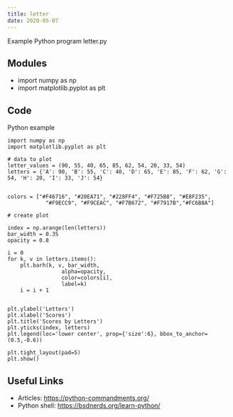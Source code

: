 ```yaml
---
title: letter
date: 2020-05-07
---
```

Example Python program letter.py

## Modules

* import numpy as np
* import matplotlib.pyplot as plt

## Code

Python example

    import numpy as np
    import matplotlib.pyplot as plt
     
    # data to plot
    letter_values = (90, 55, 40, 65, 85, 62, 54, 20, 33, 54)
    letters = {'A': 90, 'B': 55, 'C': 40, 'D': 65, 'E': 85, 'F': 62, 'G': 54, 'H': 20, 'I': 33, 'J': 54}
    
    
    colors = ["#F46716", "#20EA71", "#228FF4", "#F725B8", "#E8F235", 
                "#F9ECC9", "#F9CEAC", "#F7B672", "#F7917B","#FC6B8A"]
    
    # create plot
    
    index = np.arange(len(letters))
    bar_width = 0.35
    opacity = 0.8
     
    i = 0
    for k, v in letters.items():
        plt.barh(k, v, bar_width,
                     alpha=opacity,
                     color=colors[i],
                     label=k)
        i = i + 1
     
     
    plt.ylabel('Letters')
    plt.xlabel('Scores')
    plt.title('Scores by Letters')
    plt.yticks(index, letters)
    plt.legend(loc='lower center', prop={'size':6}, bbox_to_anchor=(0.5,-0.6))
     
    plt.tight_layout(pad=5)
    plt.show()

## Useful Links

- Articles: https://python-commandments.org/
- Python shell: https://bsdnerds.org/learn-python/
